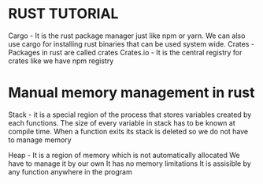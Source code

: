 # RUST TUTORIAL

Cargo - It is the rust package manager just like npm or yarn.
        We can also use cargo for installing rust binaries that can be used system wide.
Crates - Packages in rust are called crates 
Crates.io - It is the central registry for crates like we have npm registry

# Manual memory management in rust
Stack - it is a special region of the process that stores variables created by each functions.
        The size of every variable in stack has to be known at compile time.
        When a function exits its stack is deleted so we do not have to manage memory

Heap - It is a region of memory which is not automatically allocated
        We have to manage it by our own
        It has no memory limitations
        It is assisible by any function anywhere in the program
        
